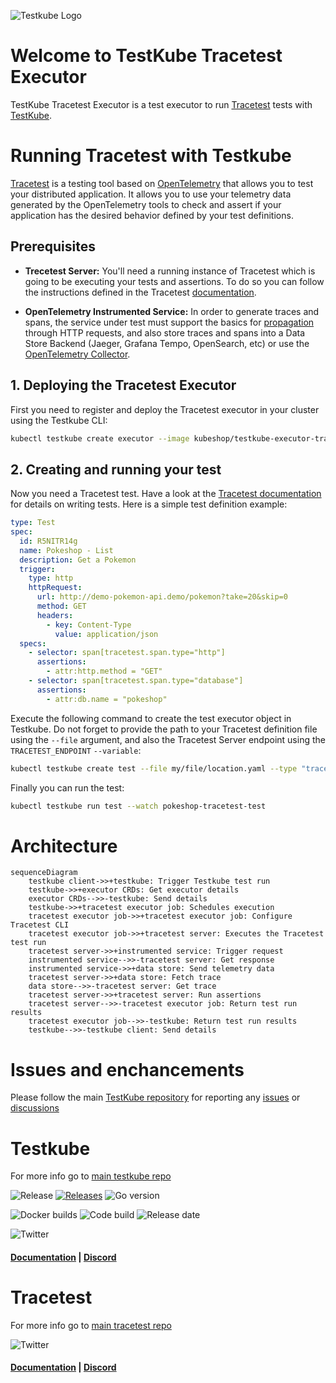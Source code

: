 ![Testkube Logo](https://raw.githubusercontent.com/kubeshop/testkube/main/assets/testkube-color-gray.png)

# Welcome to TestKube Tracetest Executor

TestKube Tracetest Executor is a test executor to run [Tracetest](https://tracetest.io/) tests with [TestKube](https://testkube.io).

# Running Tracetest with Testkube

[Tracetest](https://tracetest.io/) is a testing tool based on [OpenTelemetry](https://opentelemetry.io/) that allows you to test your distributed application. It allows you to use your telemetry data generated by the OpenTelemetry tools to check and assert if your application has the desired behavior defined by your test definitions.

## Prerequisites

- **Trecetest Server:** You'll need a running instance of Tracetest which is going to be executing your tests and assertions. To do so you can follow the instructions defined in the Tracetest [documentation](https://docs.tracetest.io/deployment/kubernetes).

- **OpenTelemetry Instrumented Service:** In order to generate traces and spans, the service under test must support the basics for [propagation](https://opentelemetry.io/docs/reference/specification/context/api-propagators/) through HTTP requests, and also store traces and spans into a Data Store Backend (Jaeger, Grafana Tempo, OpenSearch, etc) or use the [OpenTelemetry Collector](https://docs.tracetest.io/configuration/overview#using-tracetest-without-a-trace-data-store).

## 1. Deploying the Tracetest Executor

First you need to register and deploy the Tracetest executor in your cluster using the Testkube CLI:

```bash
kubectl testkube create executor --image kubeshop/testkube-executor-tracetest:latest --types "tracetest/test" --name tracetest-executor
```

## 2. Creating and running your test

Now you need a Tracetest test. Have a look at the [Tracetest documentation](https://docs.tracetest.io/cli/creating-tests) for details on writing tests. Here is a simple test definition example:

```yaml
type: Test
spec:
  id: R5NITR14g
  name: Pokeshop - List
  description: Get a Pokemon
  trigger:
    type: http
    httpRequest:
      url: http://demo-pokemon-api.demo/pokemon?take=20&skip=0
      method: GET
      headers:
        - key: Content-Type
          value: application/json
  specs:
    - selector: span[tracetest.span.type="http"]
      assertions:
        - attr:http.method = "GET"
    - selector: span[tracetest.span.type="database"]
      assertions:
        - attr:db.name = "pokeshop"
```

Execute the following command to create the test executor object in Testkube. Do not forget to provide the path to your Tracetest definition file using the `--file` argument, and also the Tracetest Server endpoint using the `TRACETEST_ENDPOINT` `--variable`:

```bash
kubectl testkube create test --file my/file/location.yaml --type "tracetest/test" --name pokeshop-tracetest-test --variable TRACETEST_ENDPOINT=http://tracetest
```

Finally you can run the test:

```bash
kubectl testkube run test --watch pokeshop-tracetest-test
```

# Architecture

```mermaid
sequenceDiagram
    testkube client->>+testkube: Trigger Testkube test run
    testkube->>+executor CRDs: Get executor details
    executor CRDs-->>-testkube: Send details
    testkube->>+tracetest executor job: Schedules execution
    tracetest executor job->>+tracetest executor job: Configure Tracetest CLI
    tracetest executor job->>+tracetest server: Executes the Tracetest test run
    tracetest server->>+instrumented service: Trigger request
    instrumented service-->>-tracetest server: Get response
    instrumented service->>+data store: Send telemetry data
    tracetest server->>+data store: Fetch trace
    data store-->>-tracetest server: Get trace
    tracetest server->>+tracetest server: Run assertions
    tracetest server-->>-tracetest executor job: Return test run results
    tracetest executor job-->>-testkube: Return test run results
    testkube-->>-testkube client: Send details
```

# Issues and enchancements

Please follow the main [TestKube repository](https://github.com/kubeshop/testkube) for reporting any [issues](https://github.com/kubeshop/testkube/issues) or [discussions](https://github.com/kubeshop/testkube/discussions)

# Testkube

For more info go to [main testkube repo](https://github.com/kubeshop/testkube)

![Release](https://img.shields.io/github/v/release/kubeshop/testkube) [![Releases](https://img.shields.io/github/downloads/kubeshop/testkube/total.svg)](https://github.com/kubeshop/testkube/tags?label=Downloads) ![Go version](https://img.shields.io/github/go-mod/go-version/kubeshop/testkube)

![Docker builds](https://img.shields.io/docker/automated/kubeshop/testkube-api-server) ![Code build](https://img.shields.io/github/workflow/status/kubeshop/testkube/Code%20build%20and%20checks) ![Release date](https://img.shields.io/github/release-date/kubeshop/testkube)

![Twitter](https://img.shields.io/twitter/follow/thekubeshop?style=social)

#### [Documentation](https://kubeshop.github.io/testkube) | [Discord](https://discord.gg/hfq44wtR6Q)

# Tracetest

For more info go to [main tracetest repo](https://github.com/kubeshop/tracetest)

![Twitter](https://img.shields.io/twitter/follow/tracetest_io?style=social)

#### [Documentation](https://docs.tracetest.io/) | [Discord](https://discord.gg/6zupCZFQbe)
